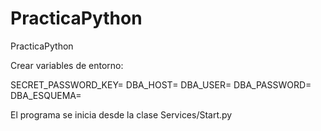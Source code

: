 # PracticaPython
PracticaPython

Crear variables de entorno:

SECRET_PASSWORD_KEY=
DBA_HOST=
DBA_USER=
DBA_PASSWORD=
DBA_ESQUEMA=

El programa se inicia desde la clase Services/Start.py